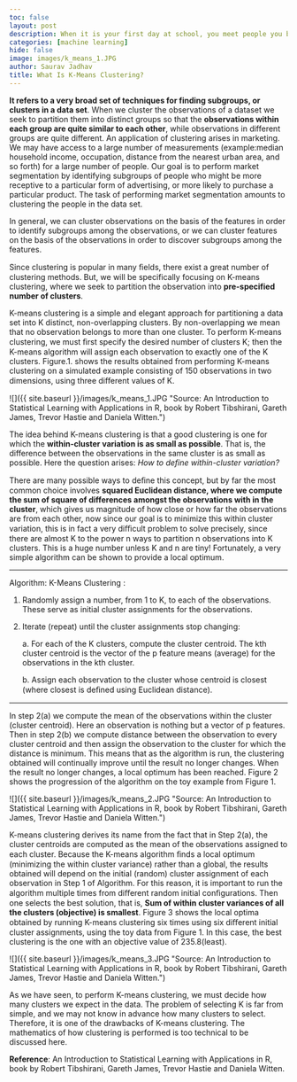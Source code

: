```yaml
---
toc: false
layout: post
description: When it is your first day at school, you meet people you barely know and after spending days, you become friends with some of them, based on similarities. Clustering is exactly this.
categories: [machine learning]
hide: false
image: images/k_means_1.JPG
author: Saurav Jadhav
title: What Is K-Means Clustering?
---
```


**It refers to a very broad set of techniques for finding subgroups, or clusters in a data set**. When we cluster the observations of a dataset we seek to partition them into distinct groups so that the **observations within each group are quite similar to each other**, while observations in different groups are quite different. An application of clustering arises in marketing. We may have access to a large number of measurements (example:median household income, occupation, distance from the nearest urban area, and so forth) for a large number of people. Our goal is to perform market segmentation by identifying subgroups of people who might be more receptive to a particular form of advertising, or more likely to purchase a particular product. The task of performing market segmentation amounts to clustering the people in the data set.

In general, we can cluster observations on the basis of the features in order to identify subgroups among the observations, or we can cluster features on the basis of the observations in order to discover subgroups among the features.

Since clustering is popular in many ﬁelds, there exist a great number of clustering methods. But, we will be specifically focusing on K-means clustering, where we seek to partition the observation into **pre-specified number of clusters**.

K-means clustering is a simple and elegant approach for partitioning a data set into K distinct, non-overlapping clusters. By non-overlapping we mean that no observation belongs to more than one cluster. To perform K-means clustering, we must ﬁrst specify the desired number of clusters K; then the K-means algorithm will assign each observation to exactly one of the K clusters. Figure.1. shows the results obtained from performing K-means clustering on a simulated example consisting of 150 observations in two dimensions, using three diﬀerent values of K.

![]({{ site.baseurl }}/images/k_means_1.JPG "Source: An Introduction to Statistical Learning with Applications in R, book by Robert Tibshirani, Gareth James, Trevor Hastie and Daniela Witten.")

The idea behind K-means clustering is that a good clustering is one for which the **within-cluster variation is as small as possible**. That is, the difference between the observations in the same cluster is as small as possible. Here the question arises: *How to define within-cluster variation?*

There are many possible ways to deﬁne this concept, but by far the most common choice involves **squared Euclidean distance, where we compute the sum of square of differences amongst the observations with in the cluster**, which gives us magnitude of how close or how far the observations are from each other, now since our goal is to minimize this within cluster variation, this is in fact a very diﬃcult problem to solve precisely, since there are almost K to the power n ways to partition n observations into K clusters. This is a huge number unless K and n are tiny! Fortunately, a very simple algorithm can be shown to provide a local optimum.

___________________________________________________________________________________________________________________________________________________________________________
Algorithm: K-Means Clustering :
            
1. Randomly assign a number, from 1 to K, to each of the observations. These serve as initial cluster assignments for the observations.
            
2. Iterate (repeat) until the cluster assignments stop changing:

    a. For each of the K clusters, compute the cluster centroid. The kth cluster centroid is the vector of the p feature means (average) for the observations in the kth cluster.

    b. Assign each observation to the cluster whose centroid is closest (where closest is deﬁned using Euclidean distance).
    
______________________________________________________________________________________________________________________________________________________________________________        
In step 2(a) we compute the mean of the observations within the cluster (cluster centroid). Here an observation is nothing but a vector of p features. Then in step 2(b) we compute distance between the observation to every cluster centroid and then assign the observation to the cluster for which the distance is minimum. This means that as the algorithm is run, the clustering obtained will continually improve until the result no longer changes. When the result no longer changes, a local optimum has been reached. Figure 2 shows the progression of the algorithm on the toy example from Figure 1.

![]({{ site.baseurl }}/images/k_means_2.JPG "Source: An Introduction to Statistical Learning with Applications in R, book by Robert Tibshirani, Gareth James, Trevor Hastie and Daniela Witten.")

K-means clustering derives its name from the fact that in Step 2(a), the cluster centroids are computed as the mean of the observations assigned to each cluster. Because the K-means algorithm ﬁnds a local optimum (minimizing the within cluster variance) rather than a global, the results obtained will depend on the initial (random) cluster assignment of each observation in Step 1 of Algorithm. For this reason, it is important to run the algorithm multiple times from diﬀerent random initial conﬁgurations. Then one selects the best solution, that is, **Sum of within cluster variances of all the clusters (objective) is smallest**. Figure 3 shows the local optima obtained by running K-means clustering six times using six diﬀerent initial cluster assignments, using the toy data from Figure 1. In this case, the best clustering is the one with an objective value of 235.8(least).

![]({{ site.baseurl }}/images/k_means_3.JPG "Source: An Introduction to Statistical Learning with Applications in R, book by Robert Tibshirani, Gareth James, Trevor Hastie and Daniela Witten.")

As we have seen, to perform K-means clustering, we must decide how many clusters we expect in the data. The problem of selecting K is far from simple, and we may not know in advance how many clusters to select. Therefore, it is one of the drawbacks of K-means clustering. The mathematics of how clustering is performed is too technical to be discussed here.

**Reference**: An Introduction to Statistical Learning with Applications in R, book by Robert Tibshirani, Gareth James, Trevor Hastie and Daniela Witten.
